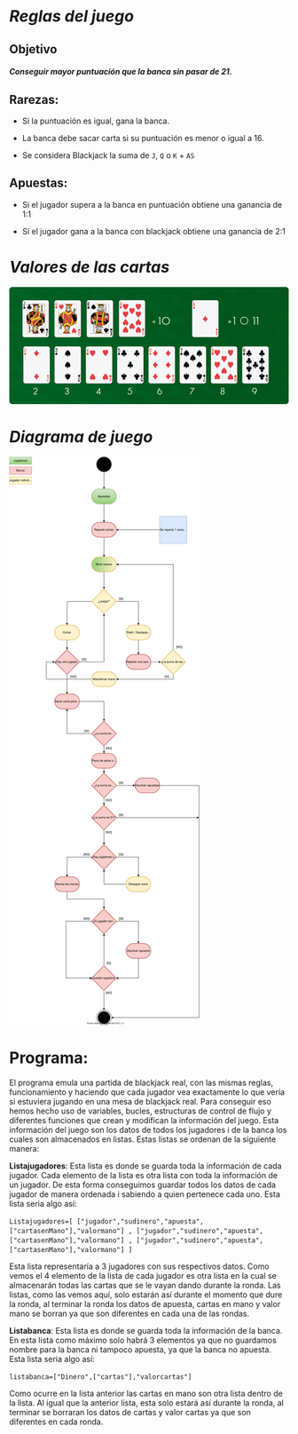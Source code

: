 # *Reglas del juego*

## Objetivo

#### *Conseguir mayor puntuación que la banca sin pasar de 21.*

## Rarezas: 

 - Si la puntuación es igual, gana la banca.

 - La banca debe sacar carta si su puntuación es menor o igual a 16.

 - Se considera Blackjack la suma de `J`, `Q` o `K` + `AS`

## Apuestas:

 - Si el jugador supera a la banca en puntuación obtiene una ganancia de 1:1

 - Si el jugador gana a la banca con blackjack obtiene una ganancia de 2:1

# *Valores de las cartas*

![Cartas](cartas.png)

# *Diagrama de juego*

![Diagrama de juego](diagrama.svg)

# Programa:

El programa emula una partida de blackjack real, con las mismas reglas, funcionamiento y haciendo que cada jugador vea exactamente lo que vería si estuviera jugando en una mesa de blackjack real. Para conseguir eso hemos hecho uso de variables, bucles, estructuras de control de flujo y diferentes funciones que crean y modifican la información del juego. Esta información del juego son los datos de todos los jugadores i de la banca los cuales son almacenados en listas. Estas listas se ordenan de la siguiente manera:

**Listajugadores**: Esta lista es donde se guarda toda la información de cada jugador. Cada elemento de la lista es otra lista con toda la información de un jugador. De esta forma conseguimos guardar todos los datos de cada jugador de manera ordenada i sabiendo a quien pertenece cada uno. Esta lista seria algo así:

`Listajugadores=[ ["jugador","sudinero","apuesta",["cartasenMano"],"valormano"] , ["jugador","sudinero","apuesta",["cartasenMano"],"valormano"] , ["jugador","sudinero","apuesta",["cartasenMano"],"valormano"] ]`

Esta lista representaría a 3 jugadores con sus respectivos datos. Como vemos el 4 elemento de la lista de cada jugador es otra lista en la cual se almacenarán todas las cartas que se le vayan dando durante la ronda. Las listas, como las vemos aquí, solo estarán así durante el momento que dure la ronda, al terminar la ronda los datos de apuesta, cartas en mano y valor mano se borran ya que son diferentes en cada una de las rondas.

**Listabanca**: Esta lista es donde se guarda toda la información de la banca. En esta lista como máximo solo habrá 3 elementos ya que no guardamos nombre para la banca ni tampoco apuesta, ya que la banca no apuesta. Esta lista seria algo así:

`listabanca=["Dinero",["cartas"],"valorcartas"]`

Como ocurre en la lista anterior las cartas en mano son otra lista dentro de la lista. Al igual que la anterior lista, esta solo estará así durante la ronda, al terminar se borraran los datos de cartas y valor cartas ya que son diferentes en cada ronda.
